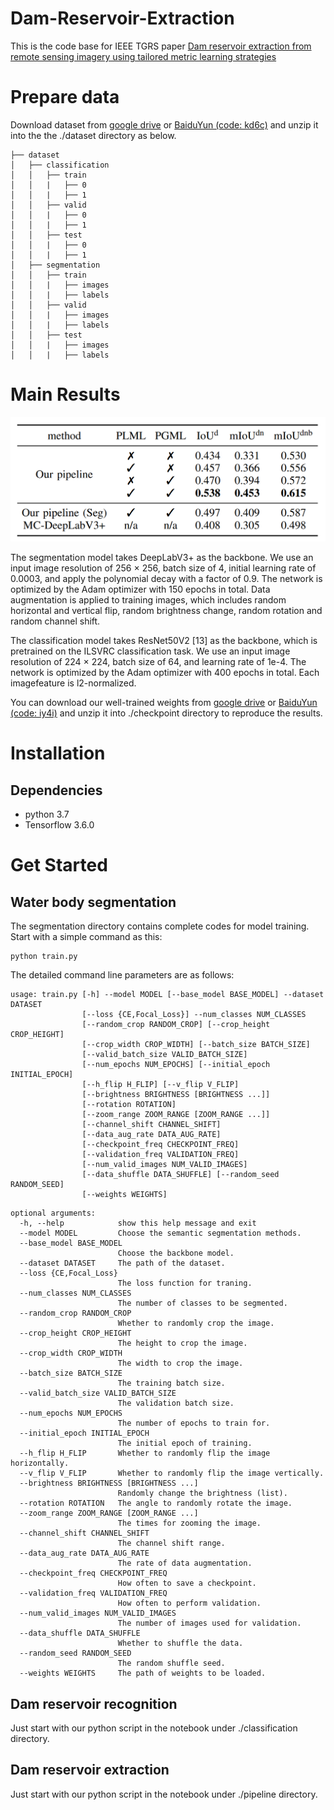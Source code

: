 # Dam-Reservoir-Extraction
This is the code base for IEEE TGRS paper [Dam reservoir extraction from remote sensing
imagery using tailored metric learning strategies]()

# Prepare data
Download dataset from [google drive](https://drive.google.com/file/d/14ley7T2J0Vy2rP1ezDq5WH2coJPBvzVc/view?usp=sharing) or [BaiduYun (code: kd6c)](https://pan.baidu.com/s/1akK5K5gyircO51mmqgdA7A) and unzip it into the the ./dataset directory as below.
```
├── dataset
│   ├── classification
│   │   ├── train
│   │   |   ├── 0
│   │   |   ├── 1
│   │   ├── valid
│   │   |   ├── 0
│   │   |   ├── 1
│   │   ├── test
│   │   |   ├── 0
│   │   |   ├── 1
│   ├── segmentation
│   │   ├── train
│   │   |   ├── images
│   │   |   ├── labels
│   │   ├── valid
│   │   |   ├── images
│   │   |   ├── labels
│   │   ├── test
│   │   |   ├── images
│   │   |   ├── labels

```

# Main Results
![](./results.PNG) 

The segmentation model takes DeepLabV3+ as the backbone. We use an input image resolution of 256 × 256, batch size of 4, initial learning rate of 0.0003, and apply the polynomial decay with a factor of 0.9. The network is optimized by the Adam optimizer with 150 epochs in total. Data augmentation is applied to training images, which includes random horizontal and vertical flip, random brightness change, random rotation and random channel shift.

The classification model takes ResNet50V2 [13] as the backbone, which is pretrained on the ILSVRC classification task. We use an input image resolution of 224 × 224, batch size of 64, and learning rate of 1e-4. The network is optimized by the Adam optimizer with 400 epochs in total. Each imagefeature is l2-normalized.

You can download our well-trained weights from [google drive](https://drive.google.com/file/d/1XLPNBRQQXEjXp5IXjxd9VEqOKJwPinSa/view?usp=sharing) or [BaiduYun (code: iy4i)](https://pan.baidu.com/s/1T7XuQSNo3Hw3HP4EkJatsg) and unzip it into ./checkpoint directory to reproduce the results.

# Installation
## Dependencies
+ python 3.7
+ Tensorflow 3.6.0

# Get Started

## Water body segmentation

The segmentation directory contains complete codes for model training. 
Start with a simple command as this:
```buildoutcfg
python train.py
```
The detailed command line parameters are as follows:
```buildoutcfg
usage: train.py [-h] --model MODEL [--base_model BASE_MODEL] --dataset DATASET
                [--loss {CE,Focal_Loss}] --num_classes NUM_CLASSES
                [--random_crop RANDOM_CROP] [--crop_height CROP_HEIGHT]
                [--crop_width CROP_WIDTH] [--batch_size BATCH_SIZE]
                [--valid_batch_size VALID_BATCH_SIZE]
                [--num_epochs NUM_EPOCHS] [--initial_epoch INITIAL_EPOCH]
                [--h_flip H_FLIP] [--v_flip V_FLIP]
                [--brightness BRIGHTNESS [BRIGHTNESS ...]]
                [--rotation ROTATION]
                [--zoom_range ZOOM_RANGE [ZOOM_RANGE ...]]
                [--channel_shift CHANNEL_SHIFT]
                [--data_aug_rate DATA_AUG_RATE]
                [--checkpoint_freq CHECKPOINT_FREQ]
                [--validation_freq VALIDATION_FREQ]
                [--num_valid_images NUM_VALID_IMAGES]
                [--data_shuffle DATA_SHUFFLE] [--random_seed RANDOM_SEED]
                [--weights WEIGHTS]

```
```buildoutcfg
optional arguments:
  -h, --help            show this help message and exit
  --model MODEL         Choose the semantic segmentation methods.
  --base_model BASE_MODEL
                        Choose the backbone model.
  --dataset DATASET     The path of the dataset.
  --loss {CE,Focal_Loss}
                        The loss function for traning.
  --num_classes NUM_CLASSES
                        The number of classes to be segmented.
  --random_crop RANDOM_CROP
                        Whether to randomly crop the image.
  --crop_height CROP_HEIGHT
                        The height to crop the image.
  --crop_width CROP_WIDTH
                        The width to crop the image.
  --batch_size BATCH_SIZE
                        The training batch size.
  --valid_batch_size VALID_BATCH_SIZE
                        The validation batch size.
  --num_epochs NUM_EPOCHS
                        The number of epochs to train for.
  --initial_epoch INITIAL_EPOCH
                        The initial epoch of training.
  --h_flip H_FLIP       Whether to randomly flip the image horizontally.
  --v_flip V_FLIP       Whether to randomly flip the image vertically.
  --brightness BRIGHTNESS [BRIGHTNESS ...]
                        Randomly change the brightness (list).
  --rotation ROTATION   The angle to randomly rotate the image.
  --zoom_range ZOOM_RANGE [ZOOM_RANGE ...]
                        The times for zooming the image.
  --channel_shift CHANNEL_SHIFT
                        The channel shift range.
  --data_aug_rate DATA_AUG_RATE
                        The rate of data augmentation.
  --checkpoint_freq CHECKPOINT_FREQ
                        How often to save a checkpoint.
  --validation_freq VALIDATION_FREQ
                        How often to perform validation.
  --num_valid_images NUM_VALID_IMAGES
                        The number of images used for validation.
  --data_shuffle DATA_SHUFFLE
                        Whether to shuffle the data.
  --random_seed RANDOM_SEED
                        The random shuffle seed.
  --weights WEIGHTS     The path of weights to be loaded.
```

## Dam reservoir recognition

Just start with our python script in the notebook under ./classification directory.

## Dam reservoir extraction

Just start with our python script in the notebook under ./pipeline directory.
